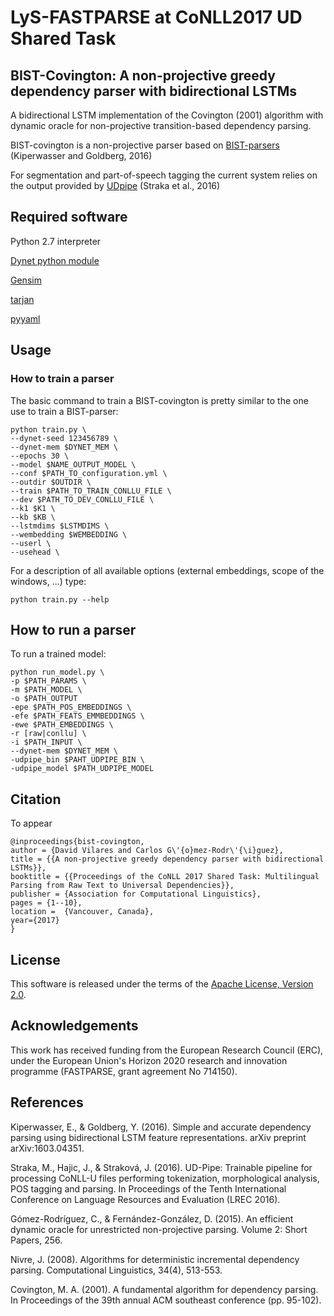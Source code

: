 # LyS-FASTPARSE at CoNLL2017 UD Shared Task

## BIST-Covington: A non-projective greedy dependency parser with bidirectional LSTMs

A bidirectional LSTM implementation of the Covington (2001) algorithm with dynamic oracle for non-projective transition-based dependency parsing.

BIST-covington is a non-projective parser based on [BIST-parsers](https://github.com/elikip/bist-parser) (Kiperwasser and Goldberg, 2016)

For segmentation and part-of-speech tagging the current system relies on the output provided by [UDpipe](https://github.com/ufal/udpipe) (Straka et al., 2016)



## Required software

Python 2.7 interpreter

[Dynet python module](http://dynet.readthedocs.io/en/latest/python.html)

[Gensim](https://radimrehurek.com/gensim/)

[tarjan](https://pypi.python.org/pypi/tarjan/)

[pyyaml](https://pypi.python.org/pypi/PyYAML)


## Usage

### How to train a parser

The basic command to train a BIST-covington is pretty similar to the one use to train a BIST-parser:

	python train.py \
	--dynet-seed 123456789 \
	--dynet-mem $DYNET_MEM \
	--epochs 30 \
	--model $NAME_OUTPUT_MODEL \
	--conf $PATH_TO_configuration.yml \
	--outdir $OUTDIR \
	--train $PATH_TO_TRAIN_CONLLU_FILE \
	--dev $PATH_TO_DEV_CONLLU_FILE \
	--k1 $K1 \
	--kb $KB \
	--lstmdims $LSTMDIMS \
	--wembedding $WEMBEDDING \
	--userl \
	--usehead \

For a description of all available options (external embeddings, scope of the windows, ...) type:

	python train.py --help 
	
## How to run a parser

To run a trained model:

	python run_model.py \
	-p $PATH_PARAMS \
	-m $PATH_MODEL \ 
	-o $PATH_OUTPUT
	-epe $PATH_POS_EMBEDDINGS \
	-efe $PATH_FEATS_EMMBEDDINGS \
	-ewe $PATH_EMBEDDINGS \
    -r [raw|conllu] \
    -i $PATH_INPUT \
    --dynet-mem $DYNET_MEM \
    -udpipe_bin $PAHT_UDPIPE_BIN \
    -udpipe_model $PATH_UDPIPE_MODEL



## Citation

To appear

	@inproceedings{bist-covington,
	author = {David Vilares and Carlos G\'{o}mez-Rodr\'{\i}guez},
	title = {{A non-projective greedy dependency parser with bidirectional LSTMs}},
	booktitle = {{Proceedings of the CoNLL 2017 Shared Task: Multilingual Parsing from Raw Text to Universal Dependencies}},
	publisher = {Association for Computational Linguistics},
	pages = {1--10},
	location =	{Vancouver, Canada},
	year={2017}
	}


## License

This software is released under the terms of the [Apache License, Version 2.0](http://www.apache.org/licenses/LICENSE-2.0).

## Acknowledgements

This work has received funding from the European Research Council (ERC), under the European Union's Horizon 2020 research and innovation programme (FASTPARSE, grant agreement No 714150).

## References

Kiperwasser, E., & Goldberg, Y. (2016). Simple and accurate dependency parsing using bidirectional LSTM feature representations. arXiv preprint arXiv:1603.04351.

Straka, M., Hajic, J., & Straková, J. (2016). UD-Pipe: Trainable pipeline for processing CoNLL-U files performing tokenization, morphological analysis, POS tagging and parsing. In Proceedings of the Tenth International Conference on Language Resources and Evaluation (LREC 2016).

Gómez-Rodríguez, C., & Fernández-González, D. (2015). An efficient dynamic oracle for unrestricted non-projective parsing. Volume 2: Short Papers, 256.

Nivre, J. (2008). Algorithms for deterministic incremental dependency parsing. Computational Linguistics, 34(4), 513-553.

Covington, M. A. (2001). A fundamental algorithm for dependency parsing. In Proceedings of the 39th annual ACM southeast conference (pp. 95-102).



